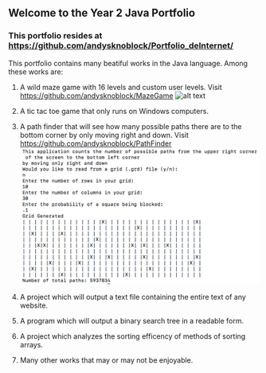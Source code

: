 ## Welcome to the Year 2 Java Portfolio
### This portfolio resides at https://github.com/andysknoblock/Portfolio_deInternet/
This portfolio contains many beatiful works in the Java language. Among these works are:
1. A wild maze game with 16 levels and custom user levels.  Visit https://github.com/andysknoblock/MazeGame
![alt text](https://andysknoblock.github.io/Portfolio_deInternet/data/Capture1.png)

2. A tic tac toe game that only runs on Windows computers.
3. A path finder that will see how many possible paths there are to the bottom corner by only moving right and down. Visit https://github.com/andysknoblock/PathFinder ![alt text](https://github.com/andysknoblock/PathFinder/blob/master/PathFinder.png)
4. A project which will output a text file containing the entire text of any website. 
5. A program which will output a binary search tree in a readable form.
6. A project which analyzes the sorting efficency of methods of sorting arrays. 
7. Many other works that may or may not be enjoyable. 

